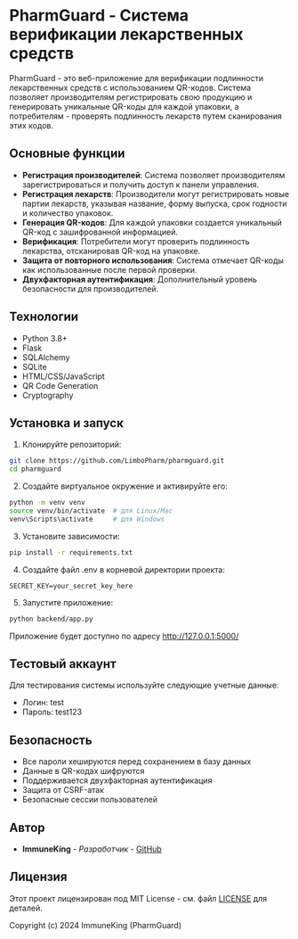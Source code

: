 # PharmGuard - Система верификации лекарственных средств

PharmGuard - это веб-приложение для верификации подлинности лекарственных средств с использованием QR-кодов. Система позволяет производителям регистрировать свою продукцию и генерировать уникальные QR-коды для каждой упаковки, а потребителям - проверять подлинность лекарств путем сканирования этих кодов.

## Основные функции

- **Регистрация производителей**: Система позволяет производителям зарегистрироваться и получить доступ к панели управления.
- **Регистрация лекарств**: Производители могут регистрировать новые партии лекарств, указывая название, форму выпуска, срок годности и количество упаковок.
- **Генерация QR-кодов**: Для каждой упаковки создается уникальный QR-код с зашифрованной информацией.
- **Верификация**: Потребители могут проверить подлинность лекарства, отсканировав QR-код на упаковке.
- **Защита от повторного использования**: Система отмечает QR-коды как использованные после первой проверки.
- **Двухфакторная аутентификация**: Дополнительный уровень безопасности для производителей.

## Технологии

- Python 3.8+
- Flask
- SQLAlchemy
- SQLite
- HTML/CSS/JavaScript
- QR Code Generation
- Cryptography

## Установка и запуск

1. Клонируйте репозиторий:
```bash
git clone https://github.com/LimboPharm/pharmguard.git
cd pharmguard
```

2. Создайте виртуальное окружение и активируйте его:
```bash
python -m venv venv
source venv/bin/activate  # для Linux/Mac
venv\Scripts\activate     # для Windows
```

3. Установите зависимости:
```bash
pip install -r requirements.txt
```

4. Создайте файл .env в корневой директории проекта:
```
SECRET_KEY=your_secret_key_here
```

5. Запустите приложение:
```bash
python backend/app.py
```

Приложение будет доступно по адресу http://127.0.0.1:5000/

## Тестовый аккаунт

Для тестирования системы используйте следующие учетные данные:
- Логин: test
- Пароль: test123

## Безопасность

- Все пароли хешируются перед сохранением в базу данных
- Данные в QR-кодах шифруются
- Поддерживается двухфакторная аутентификация
- Защита от CSRF-атак
- Безопасные сессии пользователей

## Автор

- **ImmuneKing** - *Разработчик* - [GitHub](https://github.com/ImmuneKing)

## Лицензия

Этот проект лицензирован под MIT License - см. файл [LICENSE](LICENSE) для деталей.

Copyright (c) 2024 ImmuneKing (PharmGuard) 